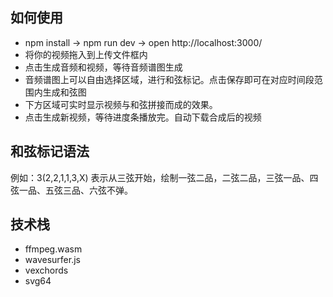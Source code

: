## 如何使用
+ npm install -> npm run dev -> open http://localhost:3000/
+ 将你的视频拖入到上传文件框内  
+ 点击生成音频和视频，等待音频谱图生成
+ 音频谱图上可以自由选择区域，进行和弦标记。点击保存即可在对应时间段范围内生成和弦图
+ 下方区域可实时显示视频与和弦拼接而成的效果。
+ 点击生成新视频，等待进度条播放完。自动下载合成后的视频

## 和弦标记语法
例如：3(2,2,1,1,3,X) 表示从三弦开始，绘制一弦二品，二弦二品，三弦一品、四弦一品、五弦三品、六弦不弹。

## 技术栈
+ ffmpeg.wasm
+ wavesurfer.js
+ vexchords
+ svg64 